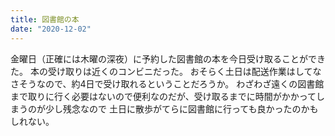 ```yaml
---
title: 図書館の本
date: "2020-12-02"
---
```


金曜日（正確には木曜の深夜）に予約した図書館の本を今日受け取ることができた。
本の受け取りは近くのコンビニだった。
おそらく土日は配送作業はしてなさそうなので、約4日で受け取れるということだろうか。
わざわざ遠くの図書館まで取りに行く必要はないので便利なのだが、受け取るまでに時間がかかってしまうのが少し残念なので
土日に散歩がてらに図書館に行っても良かったのかもしれない。